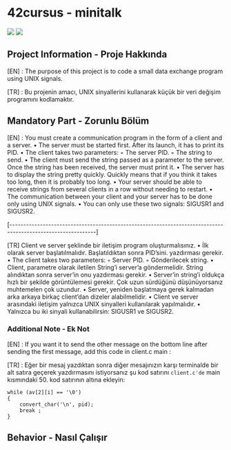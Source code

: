 # 42cursus - minitalk

![](https://github.com/hanshazairi/42-minitalk/workflows/norminette/badge.svg)
![](https://github.com/hanshazairi/42-minitalk/workflows/build/badge.svg)

## Project Information - Proje Hakkında
[EN] : The purpose of this project is to code a small data exchange program using UNIX signals.

[TR] : Bu projenin amacı, UNIX sinyallerini kullanarak küçük bir veri değişim programını kodlamaktır.

## Mandatory Part - Zorunlu Bölüm

[EN] : You must create a communication program in the form of a client and a server.
• The server must be started first. After its launch, it has to print its PID.
• The client takes two parameters:
◦ The server PID.
◦ The string to send.
• The client must send the string passed as a parameter to the server.
Once the string has been received, the server must print it.
• The server has to display the string pretty quickly. Quickly means that if you think
it takes too long, then it is probably too long.
• Your server should be able to receive strings from several clients in a row without
needing to restart.
• The communication between your client and your server has to be done only using
UNIX signals.
• You can only use these two signals: SIGUSR1 and SIGUSR2.

[-------------------------------------------------------------------------------------------------------------]

[TR] Client ve server şeklinde bir iletişim program oluşturmalısınız.
• İlk olarak server başlatılmalıdır. Başlatıldıktan sonra PID’sini. yazdırması gerekir.
• The client takes two parameters:
◦ Server PID.
◦ Gönderilecek string.
• Client, parametre olarak iletilen String’i server’a göndermelidir.
String alındıktan sonra server’in onu yazdırması gerekir.
• Server’in string’i oldukça hızlı bir şekilde görüntülemesi gerekir. Çok uzun sürdüğünü
düşünüyorsanız muhtemelen çok uzundur.
• Server, yeniden başlatmaya gerek kalmadan arka arkaya birkaç client’dan dizeler
alabilmelidir.
• Client ve server arasındaki iletişim yalnızca UNIX sinyalleri kullanılarak yapılmalıdır.
• Yalnızca bu iki sinyali kullanabilirsin: SIGUSR1 ve SIGUSR2.


### Additional Note - Ek Not
[EN] : If you want it to send the other message on the bottom line after sending the first message, add this code in client.c main : 

[TR] : Eğer bir mesaj yazdıktan sonra diğer mesajınızın karşı terminalde bir alt satıra geçerek yazdırmasını istiyorsanız şu kod satırını `client.c'de` main kısmındaki
50. kod satırının altına ekleyin:

	while (av[2][i] == '\0')
	{
		convert_char('\n', pid);
		break ;
	}
	

## Behavior - Nasıl Çalışır


